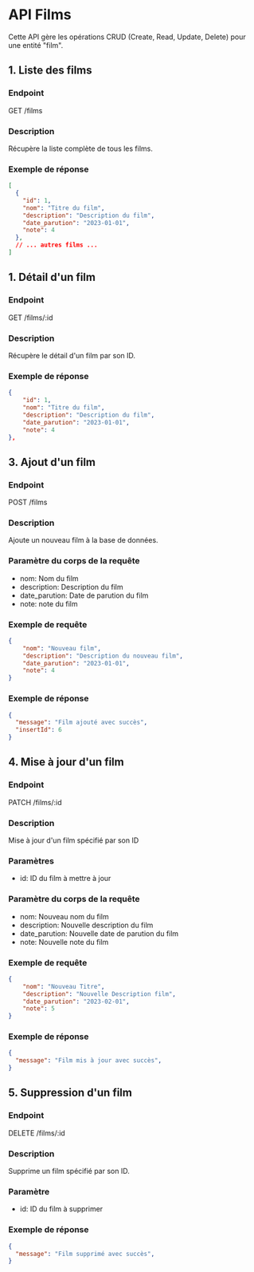 # API Films

Cette API gère les opérations CRUD (Create, Read, Update, Delete) pour une entité "film".

## 1. Liste des films 

### Endpoint

GET /films

### Description 

Récupère la liste complète de tous les films.

### Exemple de réponse

```json
[
  {
    "id": 1,
    "nom": "Titre du film",
    "description": "Description du film",
    "date_parution": "2023-01-01",
    "note": 4
  },
  // ... autres films ...
]

```

## 1. Détail d'un film 

### Endpoint

GET /films/:id

### Description 

Récupère le détail d'un film par son ID.

### Exemple de réponse

```json
{
    "id": 1,
    "nom": "Titre du film",
    "description": "Description du film",
    "date_parution": "2023-01-01",
    "note": 4
},

```

## 3. Ajout d'un film

### Endpoint

POST /films

### Description 

Ajoute un nouveau film à la base de données.

### Paramètre du corps de la requête

* nom: Nom du film 
* description: Description du film 
* date_parution: Date de parution du film
* note: note du film

### Exemple de requête

```json
{
    "nom": "Nouveau film",
    "description": "Description du nouveau film",
    "date_parution": "2023-01-01",
    "note": 4
}
```
### Exemple de réponse

```json
{
  "message": "Film ajouté avec succès",
  "insertId": 6
}
```

## 4. Mise à jour d'un film

### Endpoint

PATCH /films/:id

### Description 

Mise à jour d'un film spécifié par son ID

### Paramètres

* id: ID du film à mettre à jour 

### Paramètre du corps de la requête

* nom: Nouveau nom du film 
* description: Nouvelle description du film 
* date_parution: Nouvelle date de parution du film
* note: Nouvelle note du film

### Exemple de requête

```json
{
    "nom": "Nouveau Titre",
    "description": "Nouvelle Description film",
    "date_parution": "2023-02-01",
    "note": 5
}
```
### Exemple de réponse

```json
{
  "message": "Film mis à jour avec succès",
}
```
## 5. Suppression d'un film

### Endpoint

DELETE /films/:id

### Description 

Supprime un film spécifié par son ID.

### Paramètre 

* id: ID du film à supprimer 

### Exemple de réponse

```json
{
  "message": "Film supprimé avec succès",
}



